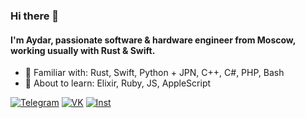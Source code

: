 ### Hi there 👋
#### I'm Aydar, passionate software & hardware engineer from Moscow, working usually with Rust & Swift.

- 🔭 Familiar with: Rust, Swift, Python + JPN, C++, C#, PHP, Bash
- 🌱 About to learn: Elixir, Ruby, JS, AppleScript

[![Telegram](https://img.shields.io/badge/Telegram-contact%20me-9cf?style=social&logo=telegram)](https://t.me/lesterrry)
[![VK](https://img.shields.io/badge/VK-contact%20me-9cf?style=social&logo=vk)](https://vk.com/lesterrry)
[![Inst](https://img.shields.io/badge/Instagram-contact%20me-9cf?style=social&logo=instagram)](https://vk.com/lesterrry)
